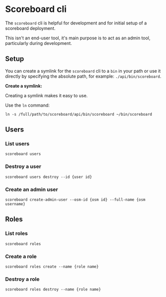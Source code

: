 # Scoreboard cli

The `scoreboard` cli is helpful for development and for initial setup of a scoreboard deployment.

This isn't an end-user tool, it's main purpose is to act as an admin tool, particularly during development.

## Setup

You can create a symlink for the `scoreboard` cli to a `bin` in your path or use it directly by specifying the absolute path, for example: `./api/bin/scoreboard`.

**Create a symlink:**

Creating a symlink makes it easy to use.

Use the `ln` command:

```console
ln -s /full/path/to/scoreboard/api/bin/scoreboard ~/bin/scoreboard
```

## Users

### List users

```console
scoreboard users
```

### Destroy a user

```console
scoreboard users destroy --id {user id}
```

### Create an admin user

```console
scoreboard create-admin-user --osm-id {osm id} --full-name {osm username}
```

## Roles

### List roles

```console
scoreboard roles
```

### Create a role

```console
scoreboard roles create --name {role name}
```

### Destroy a role

```console
scoreboard roles destroy --name {role name}
```
